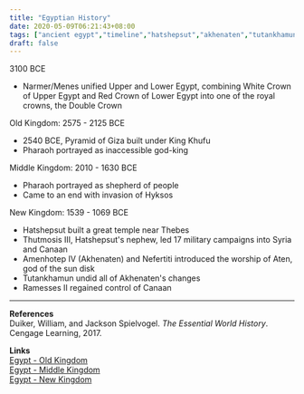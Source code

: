 ```yaml
---
title: "Egyptian History"
date: 2020-05-09T06:21:43+08:00
tags: ["ancient egypt","timeline","hatshepsut","akhenaten","tutankhamun","ramesses ii"]
draft: false
---
```


3100 BCE
- Narmer/Menes unified Upper and Lower Egypt, combining White Crown of Upper Egypt and Red Crown of Lower Egypt into one of the royal crowns, the Double Crown

Old Kingdom: 2575 - 2125 BCE
- 2540 BCE, Pyramid of Giza built under King Khufu
- Pharaoh portrayed as inaccessible god-king

Middle Kingdom: 2010 - 1630 BCE
- Pharaoh portrayed as shepherd of people
- Came to an end with invasion of Hyksos

New Kingdom: 1539 - 1069 BCE
- Hatshepsut built a great temple near Thebes
- Thutmosis III, Hatshepsut's nephew, led 17 military campaigns into Syria and Canaan
- Amenhotep IV (Akhenaten) and Nefertiti introduced the worship of Aten, god of the sun disk
- Tutankhamun undid all of Akhenaten's changes
- Ramesses II regained control of Canaan
  
---
**References**  
Duiker, William, and Jackson Spielvogel. *The Essential World History*. Cengage Learning, 2017.  
  
**Links**  
[Egypt - Old Kingdom](../egypt-old-kingdom/)  
[Egypt - Middle Kingdom](../egypt-middle-kingdom/)  
[Egypt - New Kingdom](../egypt-new-kingdom/)  

